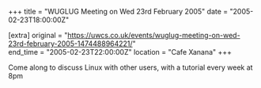 +++
title = "WUGLUG Meeting on Wed 23rd February 2005"
date = "2005-02-23T18:00:00Z"

[extra]
original = "https://uwcs.co.uk/events/wuglug-meeting-on-wed-23rd-february-2005-1474488964221/"    
end_time = "2005-02-23T22:00:00Z"
location = "Cafe Xanana"
+++

Come along to discuss Linux with other users, with a tutorial every week at 8pm

